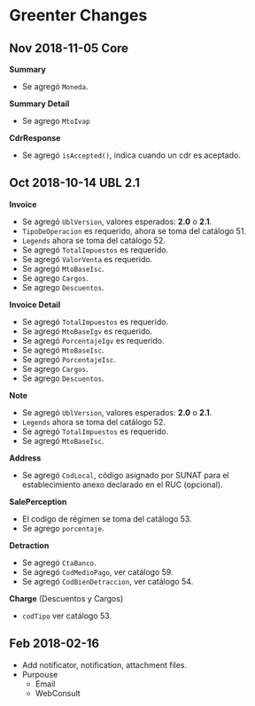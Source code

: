 # Greenter Changes

## Nov 2018-11-05 Core
**Summary**
- Se agregó `Moneda`.

**Summary Detail**
- Se agrego `MtoIvap`

**CdrResponse**
- Se agregó `isAccepted()`, indica cuando un cdr es aceptado. 

## Oct 2018-10-14 UBL 2.1

**Invoice**
- Se agregó `UblVersion`, valores esperados: **2.0** o **2.1**.
- `TipoDeOperacion` es requerido, ahora se toma del catálogo 51.
- `Legends` ahora se toma del catálogo 52.
- Se agregó `TotalImpuestos` es requerido.
- Se agregó `ValorVenta` es requerido.
- Se agregó `MtoBaseIsc`.
- Se agrego `Cargos`.
- Se agrego `Descuentos`.

**Invoice Detail**
- Se agregó `TotalImpuestos` es requerido.
- Se agregó `MtoBaseIgv` es requerido. 
- Se agregó `PorcentajeIgv` es requerido.
- Se agregó `MtoBaseIsc`. 
- Se agregó `PorcentajeIsc`.
- Se agrego `Cargos`.
- Se agrego `Descuentos`.

**Note**
- Se agregó `UblVersion`, valores esperados: **2.0** o **2.1**.
- `Legends` ahora se toma del catálogo 52.
- Se agregó `TotalImpuestos` es requerido.
- Se agregó `MtoBaseIsc`.

**Address**
- Se agregó `CodLocal`, código asignado por SUNAT para el establecimiento anexo declarado en el RUC (opcional).

**SalePerception**
- El codigo de régimen se toma del catálogo 53.
- Se agrego `porcentaje`.

**Detraction**
- Se agregó `CtaBanco`.
- Se agregó `CodMedioPago`, ver catálogo 59.
- Se agregó `CodBienDetraccion`, ver catálogo 54.

**Charge** (Descuentos y Cargos)
- `codTipo` ver catálogo 53.

## Feb 2018-02-16
- Add notificator, notification, attachment files.
- Purpouse
    - Email
    - WebConsult
